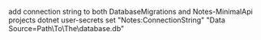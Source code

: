 add connection string to both DatabaseMigrations and Notes-MinimalApi projects
dotnet user-secrets set "Notes:ConnectionString" "Data Source=Path\To\The\database.db"